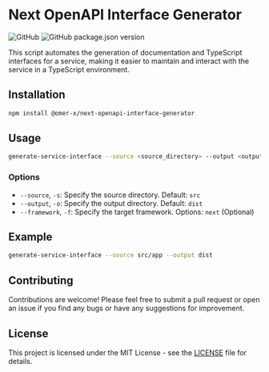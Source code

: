 # Next OpenAPI Interface Generator

![GitHub](https://img.shields.io/github/license/omermecitoglu/next-openapi-interface-generator)
![GitHub package.json version](https://img.shields.io/github/package-json/v/omermecitoglu/next-openapi-interface-generator)

This script automates the generation of documentation and TypeScript interfaces for a service, making it easier to maintain and interact with the service in a TypeScript environment.

## Installation

```bash
npm install @omer-x/next-openapi-interface-generator
```

## Usage

```bash
generate-service-interface --source <source_directory> --output <output_directory>
```

### Options

- `--source`, `-s`: Specify the source directory. Default: `src`
- `--output`, `-o`: Specify the output directory. Default: `dist`
- `--framework`, `-f`: Specify the target framework. Options: `next` (Optional)

## Example

```bash
generate-service-interface --source src/app --output dist
```

## Contributing

Contributions are welcome! Please feel free to submit a pull request or open an issue if you find any bugs or have any suggestions for improvement.

## License

This project is licensed under the MIT License - see the [LICENSE](LICENSE) file for details.
